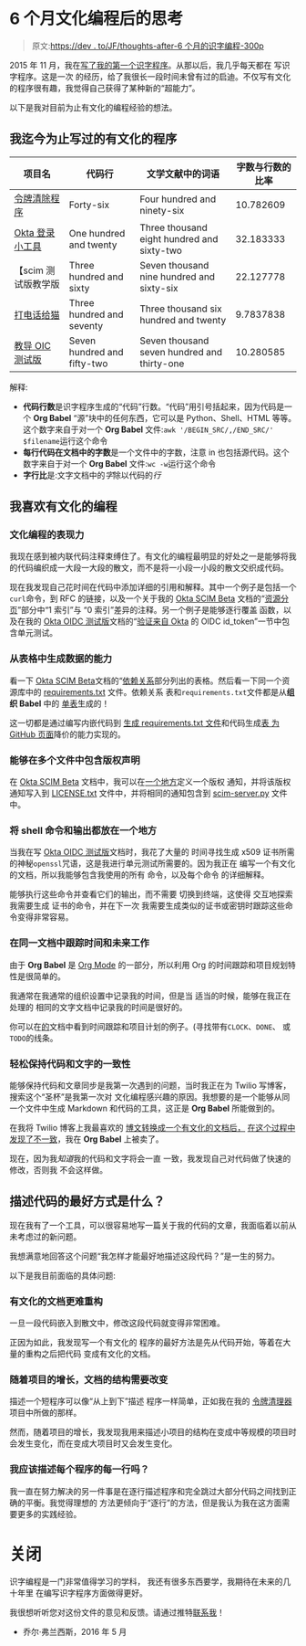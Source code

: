 # 6 个月文化编程后的思考

> 原文:[https://dev . to/JF/thoughts-after-6 个月的识字编程-300p](https://dev.to/jf/thoughts-after-6-months-of-literate-programming-3o0p)

2015 年 11 月，我在[写了我的第一个](https://github.com/jpf/token-cleaner/commit/29f589b054c12f779d18cf8907826ef20231eab4)[识字程序](https://en.wikipedia.org/wiki/Literate_programming)。从那以后，我几乎每天都在
写识字程序。这是一次
的经历，给了我很长一段时间未曾有过的启迪。不仅写有文化的程序很有趣，我觉得自己获得了某种新的“超能力”。

以下是我对目前为止有文化的编程经验的想法。

## 我迄今为止写过的有文化的程序

| 项目名 | 代码行 | 文学文献中的词语 | 字数与行数的比率 |
| --- | --- | --- | --- |
| [令牌清除程序](https://github.com/jpf/token-cleaner#token-cleaner) | Forty-six | Four hundred and ninety-six | 10.782609 |
| [Okta 登录小工具](http://developer.okta.com/docs/guides/okta_sign-in_widget.html) | One hundred and twenty | Three thousand eight hundred and sixty-two | 32.183333 |
| 【scim 测试版教学版 | Three hundred and sixty | Seven thousand nine hundred and sixty-six | 22.127778 |
| [打电话给猫](https://github.com/jpf/dial-a-cat#1-855-meow-jam-sending-cat-pictures-over-the-phone-via-space-age-technology) | Three hundred and seventy | Three thousand six hundred and twenty | 9.7837838 |
| [教导 OIC 测试版](https://github.com/jpf/okta-oidc-beta#introduction) | Seven hundred and fifty-two | Seven thousand seven hundred and thirty-one | 10.280585 |

解释:

*   **代码行数**是识字程序生成的“代码”行数。“代码”用引号括起来，因为代码是一个 **Org Babel** “源”块中的任何东西，它可以是 Python、Shell、HTML 等等。这个数字来自于对一个 **Org Babel** 文件:`awk '/BEGIN_SRC/,/END_SRC/' $filename`运行这个命令
*   **每行代码在文档中的字数**是一个文件中的字数，注意 in 也包括源代码。这个数字来自于对一个 **Org Babel** 文件:`wc -w`运行这个命令
*   **字行比**是:文字文档中的*字*除以代码的*行*

## 我喜欢有文化的编程

### 文化编程的表现力

我现在感到被内联代码注释束缚住了。有文化的编程最明显的好处之一是能够将我的代码编织成一大段一大段的散文，而不是将一小段一小段的散文交织成代码。

现在我发现自己花时间在代码中添加详细的引用和解释。其中一个例子是包括一个
`curl`命令，到 RFC 的链接，以及一个关于我的
[Okta SCIM Beta](https://github.com/joelfranusic-okta/okta-scim-beta) 文档的“[资源分页](https://github.com/joelfranusic-okta/okta-scim-beta#resource-paging)”部分中“1 索引”与
“0 索引”差异的注释。另一个例子是能够逐行覆盖
函数，以及在我的
[Okta OIDC 测试版](https://github.com/jpf/okta-oidc-beta)文档的“[验证来自 Okta](https://github.com/jpf/okta-oidc-beta#validating-an-oidc-id_token-from-okta) 的 OIDC id_token”一节中包含单元测试。

### 从表格中生成数据的能力

看一下
[Okta SCIM Beta](https://github.com/joelfranusic-okta/okta-scim-beta)文档的“[依赖关系](https://github.com/joelfranusic-okta/okta-scim-beta#dependencies)部分列出的表格。然后看一下同一个资源库中的
[requirements.txt](https://github.com/joelfranusic-okta/okta-scim-beta/blob/master/requirements.txt) 文件。依赖关系
表和`requirements.txt`文件都是从**组织 Babel** 中的
[单表](https://github.com/joelfranusic-okta/okta-scim-beta/commit/80fb95bbb315caea9ef0734f98f296923ffa03b8#diff-aacb4ce123f9200898dff4a35e6a8461R1229)生成的！

这一切都是通过编写内嵌代码到
[生成 requirements.txt 文件](https://github.com/joelfranusic-okta/okta-scim-beta/commit/80fb95bbb315caea9ef0734f98f296923ffa03b8#diff-aacb4ce123f9200898dff4a35e6a8461L1099)和代码生成[表
为 GitHub 页面](https://github.com/joelfranusic-okta/okta-scim-beta/commit/80fb95bbb315caea9ef0734f98f296923ffa03b8#diff-aacb4ce123f9200898dff4a35e6a8461R1318)降价的能力实现的。

### 能够在多个文件中包含版权声明

在 [Okta SCIM Beta](https://github.com/joelfranusic-okta/okta-scim-beta) 文档中，我可以在[一个地方](https://github.com/joelfranusic-okta/okta-scim-beta/commit/80fb95bbb315caea9ef0734f98f296923ffa03b8#diff-aacb4ce123f9200898dff4a35e6a8461L1131)定义一个版权
通知，并将该版权通知写入到
[LICENSE.txt](https://github.com/joelfranusic-okta/okta-scim-beta/commit/80fb95bbb315caea9ef0734f98f296923ffa03b8#diff-aacb4ce123f9200898dff4a35e6a8461L1133) 文件中，并将相同的通知包含到
[scim-server.py](https://github.com/joelfranusic-okta/okta-scim-beta/commit/80fb95bbb315caea9ef0734f98f296923ffa03b8#diff-aacb4ce123f9200898dff4a35e6a8461L1155) 文件中。

### 将 shell 命令和输出都放在一个地方

当我在写 [Okta OIDC 测试版](https://github.com/jpf/okta-oidc-beta)文档时，我花了大量的
时间寻找生成
x509 证书所需的神秘`openssl`咒语，这是我进行单元测试所需要的。因为我正在
编写一个有文化的文档，所以我能够包含我使用的所有
命令，以及每个命令
的详细解释。

能够执行这些命令并查看它们的输出，而不需要
切换到终端，这使得
交互地探索我需要生成
证书的命令，并在下一次
我需要生成类似的证书或密钥时跟踪这些命令变得非常容易。

### 在同一文档中跟踪时间和未来工作

由于 **Org Babel** 是 [Org Mode](http://orgmode.org/) 的一部分，所以利用
Org 的时间跟踪和项目规划特性是很简单的。

我通常在我通常的组织设置中记录我的时间，但是当
适当的时候，能够在我正在处理的
相同的文字文档中记录我的时间是很好的。

你可以在[的](https://github.com/jpf/dial-a-cat/commit/bdb90f1d9b7ba1e7fd97152169330d026b45e812#diff-aacb4ce123f9200898dff4a35e6a8461L901)文档中看到时间跟踪和项目计划的例子。(寻找带有`CLOCK`、`DONE`、
或`TODO`的线条。

### 轻松保持代码和文字的一致性

能够保持代码和文章同步是我第一次遇到的问题，当时我正在为 Twilio 写博客，搜索这个“圣杯”是我第一次对
文化编程感兴趣的原因。我想要的是一个能够从同一个文件中生成
Markdown 和代码的工具，这正是 **Org
Babel** 所能做到的。

在我将 Twilio 博客上我最喜欢的
[博文转换成一个有文化的文档后，](https://www.twilio.com/blog/2013/10/1-855-meow-jam-sending-cat-pictures-over-the-phone-via-space-age-technology.html) [在这个过程中发现了不一致](https://github.com/jpf/dial-a-cat/commit/5096cf9a58e87ac677e5303653c57861928444a4#diff-3f41e546893dc64b71aaacad12cad815L143)，我在 **Org Babel** 上被卖了。

现在，因为我*知道*我的代码和文字将会一直
一致，我发现自己对代码做了快速的修改，否则我
不会这样做。

## 描述代码的最好方式是什么？

现在我有了一个工具，可以很容易地写一篇关于我的代码的文章，我面临着以前从未考虑过的新问题。

我想满意地回答这个问题“我怎样才能最好地描述这段代码？”是一生的努力。

以下是我目前面临的具体问题:

### 有文化的文档更难重构

一旦一段代码嵌入到散文中，修改这段代码就变得非常困难。

正因为如此，我发现写一个有文化的
程序的最好方法是先从代码开始，等着在大量的重构之后把代码
变成有文化的文档。

### 随着项目的增长，文档的结构需要改变

描述一个短程序可以像“从上到下”描述
程序一样简单，正如我在我的
[令牌清理器](https://github.com/jpf/token-cleaner)项目中所做的那样。

然而，随着项目的增长，我发现我用来描述小项目的结构在变成中等规模的项目时会发生变化，而在变成大项目时又会发生变化。

### 我应该描述每个程序的每一行吗？

我一直在努力解决的另一件事是在逐行描述程序和完全跳过大部分代码之间找到正确的平衡。我觉得理想的
方法更倾向于“逐行”的方法，但是我认为我在这方面需要更多的实践经验。

# 关闭

识字编程是一门非常值得学习的学科，
我还有很多东西要学，我期待在未来的几十年里
在编写识字程序方面做得更好。

我很想听听您对这份文件的意见和反馈。请通过推特[联系我](https://twitter.com/jf)！

*   乔尔·弗兰西斯，2016 年 5 月
